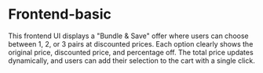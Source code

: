 # Frontend-basic
This frontend UI displays a "Bundle &amp; Save" offer where users can choose between 1, 2, or 3 pairs at discounted prices. Each option clearly shows the original price, discounted price, and percentage off. The total price updates dynamically, and users can add their selection to the cart with a single click.
